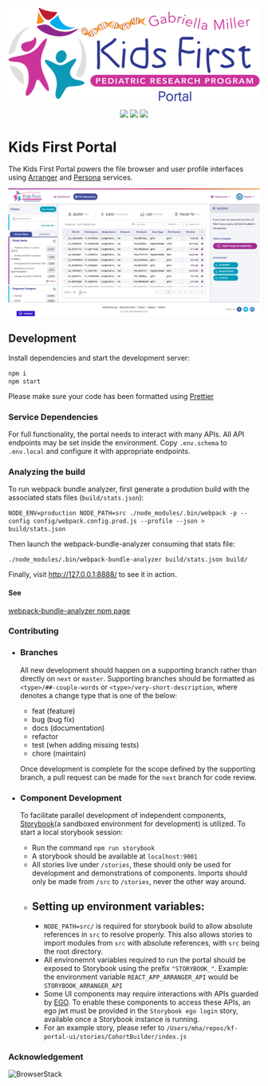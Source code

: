 <p align="center">
  <img src="docs/portal.svg" alt="Kids First Portal" width="660px">
</p>

<p align="center">
  <a href="https://github.com/kids-first/kf-portal-ui/blob/master/LICENSE"><img src="https://img.shields.io/github/license/kids-first/kf-portal-ui.svg?style=for-the-badge"></a>
  <a href="https://circleci.com/gh/kids-first/kf-portal-ui"><img src="https://img.shields.io/circleci/project/github/kids-first/kf-portal-ui/master.svg?style=for-the-badge"></a>
  <a href="https://app.codacy.com/app/kids-first/kf-portal-ui/dashboard"><img src="https://img.shields.io/codacy/grade/1b50c2125fb34caa937e5144b5da56ad/master.svg?style=for-the-badge"></a>
</p>

# Kids First Portal

The Kids First Portal powers the file browser and user profile interfaces
using [Arranger](https://github.com/overture-stack/arranger)
and [Persona](https://github.com/overture-stack/persona) services.

![Portal](docs/portal_screenshot.png)

## Development

Install dependencies and start the development server:

```
npm i
npm start
```

Please make sure your code has been formatted using [Prettier](https://prettier.io/)

### Service Dependencies

For full functionality, the portal needs to interact with many APIs.
All API endpoints may be set inside the environment.
Copy `.env.schema` to `.env.local` and configure it with appropriate endpoints.

### Analyzing the build

To run webpack bundle analyzer, first generate a prodution build with the associated stats files (`build/stats.json`):

```
NODE_ENV=production NODE_PATH=src ./node_modules/.bin/webpack -p --config config/webpack.config.prod.js --profile --json > build/stats.json
```

Then launch the webpack-bundle-analyzer consuming that stats file:

```
./node_modules/.bin/webpack-bundle-analyzer build/stats.json build/
```

Finally, visit http://127.0.0.1:8888/ to see it in action.

#### See

[webpack-bundle-analyzer npm page](https://www.npmjs.com/package/webpack-bundle-analyzer)

### Contributing

- ### Branches

  All new development should happen on a supporting branch rather than directly on `next` or `master`. Supporting branches should be formatted as `<type>/##-couple-words` or `<type>/very-short-description`, where <type> denotes a change type that is one of the below:

  - feat (feature)
  - bug (bug fix)
  - docs (documentation)
  - refactor
  - test (when adding missing tests)
  - chore (maintain)

  Once development is complete for the scope defined by the supporting branch, a pull request can be made for the `next` branch for code review.

- ### Component Development

  To facilitate parallel development of independent components, [Storybook](https://github.com/storybooks/storybook)(a sandboxed environment for development) is utilized.
  To start a local storybook session:

  - Run the command `npm run storybook`
  - A storybook should be available at `localhost:9001`
  - All stories live under `/stories`, these should only be used for development and demonstrations of components. Imports should only be made from `/src` to `/stories`, never the other way around.
  - ## Setting up environment variables:
    - `NODE_PATH=src/` is required for storybook build to allow absolute references in `src` to resolve properly. This also allows stories to import modules from `src` with absolute references, with `src` being the root directory.
    - All environemnt variables required to run the portal should be exposed to Storybook using the prefix `"STORYBOOK_"`.
      Example: the environment variable `REACT_APP_ARRANGER_API` would be `STORYBOOK_ARRANGER_API`
    - Some UI components may require interactions with APIs guarded by [EGO](https://github.com/overture-stack/ego). To enable these components to access these APIs, an ego jwt must be provided in the `Storybook ego login` story, available once a Storybook instance is running.
    - For an example story, please refer to `/Users/mha/repos/kf-portal-ui/stories/CohortBuilder/index.js`

### Acknowledgement

![BrowserStack](https://p14.zdusercontent.com/attachment/1015988/mVbXkllx1hWJdPCwDFvGRKTKN?token=eyJhbGciOiJkaXIiLCJlbmMiOiJBMTI4Q0JDLUhTMjU2In0..rDbRduvjeVljoFINWeWs6g.RibPum74kZ-zVBICauqkiEHwcXhCom_liJ_jlcB-FMdSnxBFzRX1JuQiY7QHLkVOZMbJ0WTJt5EQC58AfAinrEjeG0mYw5jgMK_XJZr5BXNZGMchKIBqK6g8ExTiJQ5xUza-7A9dumNADrdNFcAhnIK3LLJ0wEFOkvZCBeagBVJnrE2nAtVu9Ih4HcQ2LNegwD_doHNKgC_9wN_IbuA3zNDQfVQrTMyhvymSLk-mSc-mXh14UNE8Yn5_YTaNcR9NgD8Yn14biHoH1Yz71EFmmKO9G17TXfnEEuH5EHGQsys.Cy8dep1Cq1viFeHCDmpBMg)
